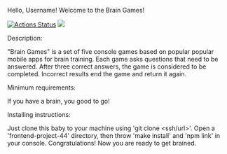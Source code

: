 Hello, Username! Welcome to the Brain Games!

[![Actions Status](https://github.com/AlexVXA/frontend-project-44/workflows/hexlet-check/badge.svg)](https://github.com/AlexVXA/frontend-project-44/actions)
<a href="https://codeclimate.com/github/AlexVXA/frontend-project-44/maintainability"><img src="https://api.codeclimate.com/v1/badges/2f8475e5bca913f2e3cb/maintainability" /></a>

Description:

"Brain Games" is a set of five console games based on popular popular mobile apps for brain training. Each game asks questions that need to be answered. After three correct answers, the game is considered to be completed. Incorrect results end the game and return it again.

Minimum requirements:

If you have a brain, you good to go!

Installing instructions:

Just clone this baby to your machine using 'git clone <ssh/url>'. Open a 'frontend-project-44' directory, then throw 'make install' and 'npm link' in your console. Congratulations! Now you are ready to get brained.
